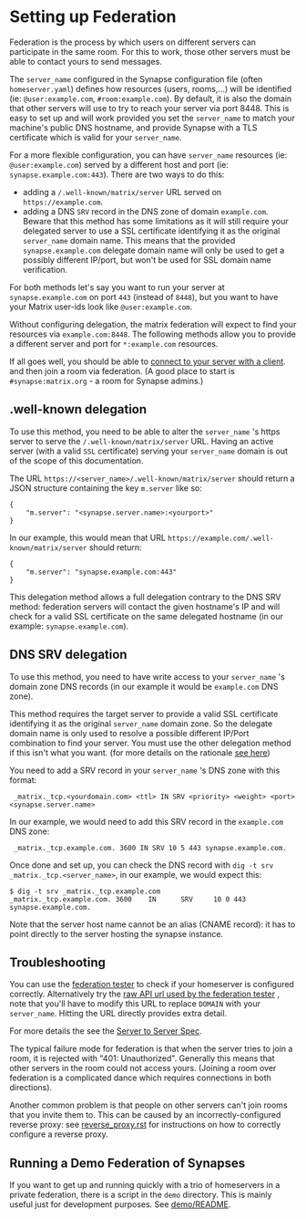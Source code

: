 Setting up Federation
=====================

Federation is the process by which users on different servers can participate
in the same room. For this to work, those other servers must be able to contact
yours to send messages.

The ``server_name`` configured in the Synapse configuration file (often
``homeserver.yaml``) defines how resources (users, rooms,...) will be
identified (ie: ``@user:example.com``, ``#room:example.com``). By
default, it is also the domain that other servers will use to
try to reach your server via port 8448. This is easy to set
up and will work provided you set the ``server_name`` to match your
machine's public DNS hostname, and provide Synapse with a TLS certificate
which is valid for your ``server_name``.

For a more flexible configuration, you can have ``server_name``
resources (ie: ``@user:example.com``) served by a different host and
port (ie: ``synapse.example.com:443``). There are two ways to do this:

- adding a ``/.well-known/matrix/server`` URL served on ``https://example.com``.
- adding a DNS ``SRV`` record in the DNS zone of domain
  ``example.com``. Beware that this method has some limitations as it
  will still require your delegated server to use a SSL certificate
  identifying it as the original ``server_name`` domain name. This means
  that the provided ``synapse.example.com`` delegate domain name will
  only be used to get a possibly different IP/port, but won't be used
  for SSL domain name verification.

For both methods let's say you want to run your server at
``synapse.example.com`` on port ``443`` (instead of ``8448``), but you
want to have your Matrix user-ids look like ``@user:example.com``.

Without configuring delegation, the matrix federation will
expect to find your resources via ``example.com:8448``. The
following methods allow you to provide a different server and port for
``*:example.com`` resources.

If all goes well, you should be able to [connect to your server with a client](../README.rst#registering-a-new-user-from-a-client).
and then join a room via federation. (A good place to start is ``#synapse:matrix.org`` - a room for
Synapse admins.)

.well-known delegation
----------------------

To use this method, you need to be able to alter the
``server_name`` 's https server to serve the ``/.well-known/matrix/server``
URL. Having an active server (with a valid ``SSL`` certificate) serving your
``server_name`` domain is out of the scope of this documentation.

The URL ``https://<server_name>/.well-known/matrix/server`` should
return a JSON structure containing the key ``m.server`` like so:

    {
	    "m.server": "<synapse.server.name>:<yourport>"
    }

In our example, this would mean that URL ``https://example.com/.well-known/matrix/server``
should return:

    {
	    "m.server": "synapse.example.com:443"
    }

This delegation method allows a full delegation contrary to the DNS SRV
method: federation servers will contact the given hostname's IP and
will check for a valid SSL certificate on the same delegated hostname (in our
example: ``synapse.example.com``).

DNS SRV delegation
------------------

To use this method, you need to have write access to your
``server_name`` 's domain zone DNS records (in our example it would be
``example.com`` DNS zone).

This method requires the target server to provide a
valid SSL certificate identifying it as the original ``server_name``
domain zone. So the delegate domain name is only used to resolve a possible
different IP/Port combination to find your server. You must use the other
delegation method if this isn't what you want. (for more details on the
rationale [see here](https://github.com/matrix-org/matrix-doc/blob/master/proposals/1711-x509-for-federation.md#interaction-with-srv-records))

You need to add a SRV record in your ``server_name`` 's DNS zone with
this format:

     _matrix._tcp.<yourdomain.com> <ttl> IN SRV <priority> <weight> <port> <synapse.server.name>

In our example, we would need to add this SRV record in the
``example.com`` DNS zone:

     _matrix._tcp.example.com. 3600 IN SRV 10 5 443 synapse.example.com.


Once done and set up, you can check the DNS record with ``dig -t srv
_matrix._tcp.<server_name>``, in our example, we would expect this:

    $ dig -t srv _matrix._tcp.example.com
    _matrix._tcp.example.com. 3600    IN      SRV     10 0 443 synapse.example.com.

Note that the server host name cannot be an alias (CNAME record): it has to point
directly to the server hosting the synapse instance.




Troubleshooting
---------------

You can use the [federation tester](
<https://matrix.org/federationtester>) to check if your homeserver is
configured correctly. Alternatively try the [raw API url used by the federation tester](https://matrix.org/federationtester/api/report?server_name=DOMAIN)
, note that you'll have to modify this URL to replace ``DOMAIN`` with your
``server_name``. Hitting the URL directly provides extra detail.

For more details the see the [Server to Server Spec](https://matrix.org/docs/spec/server_server/r0.1.1.html#resolving-server-names).

The typical failure mode for federation is that when the server tries to join
a room, it is rejected with "401: Unauthorized". Generally this means that other
servers in the room could not access yours. (Joining a room over federation is
a complicated dance which requires connections in both directions).

Another common problem is that people on other servers can't join rooms that
you invite them to. This can be caused by an incorrectly-configured reverse
proxy: see [reverse_proxy.rst](<reverse_proxy.rst>) for instructions on how to correctly
configure a reverse proxy.


Running a Demo Federation of Synapses
-------------------------------------

If you want to get up and running quickly with a trio of homeservers in a
private federation, there is a script in the ``demo`` directory. This is mainly
useful just for development purposes. See [demo/README](<../demo/README>).
